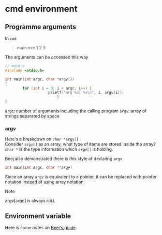 # cmd environment

## Programme arguments
In `cmd`
> main.exe 1 2 3

The arguments can be accessed this way
```c
// main.c
#include <stdio.h>

int main(int argc, char *argv[])
{
        for (int i = 0; i < argc; i++) {
                    printf("arg %d: %s\n", i, argv[i]);
                        }
}

```

`argc`: number of arguments including the calling program
`argv`: array of strings separated by space

### argv
Here's a breakdown on `char *argv[]`\
Consider `argv[]` as an array, what type of items are stored inside the array?\
`char *` is the  type information which `argv[]` is holding.

Beej also demonstrated there is this style of declaring `argv`
```c
int main(int argc, char **argv)

```

Since an array `argv` is equivalent to a pointer, it can be replaced with pointer notation instead of using array notation.

> [!NOTE]
> argv[argc] is always `NULL`


## Environment variable

Here is some notes on [Beej's guide](https://beej.us/guide/bgc/html/split/the-outside-environment.html#env-var)

